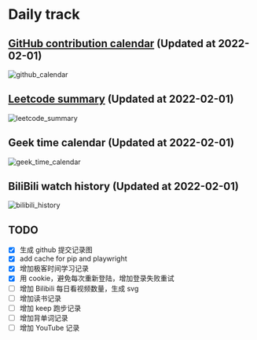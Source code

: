 # Daily track

## [GitHub contribution calendar](https://github.com/j178) (Updated at 2022-02-01)
![github_calendar](https://s2.loli.net/2022/02/01/GQjufnbTCPgW2Ao.png)

## [Leetcode summary](https://leetcode-cn.com/u/j178) (Updated at 2022-02-01)
![leetcode_summary](https://s2.loli.net/2022/02/01/ZPkmQaY7vfinzu6.png)

## Geek time calendar (Updated at 2022-02-01)
![geek_time_calendar](https://s2.loli.net/2022/02/01/ZrHUhEMGpNmJkBC.png)

## BiliBili watch history (Updated at 2022-02-01)
![bilibili_history]()


## TODO
- [x] 生成 github 提交记录图
- [x] add cache for pip and playwright
- [x] 增加极客时间学习记录
- [x] 用 cookie，避免每次重新登陆，增加登录失败重试
- [ ] 增加 Bilibili 每日看视频数量，生成 svg
- [ ] 增加读书记录
- [ ] 增加 keep 跑步记录
- [ ] 增加背单词记录
- [ ] 增加 YouTube 记录
